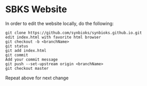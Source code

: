 # SBKS Website

In order to edit the website locally, do the following:

    git clone https://github.com/synbioks/synbioks.github.io.git
    edit index.html with favorite html browser
    git checkout -b <branchName>
    git status 
    git add index.html
    git commit 
    Add your commit message
    git push --set-upstream origin <branchName>
    git checkout master

Repeat above for next change
